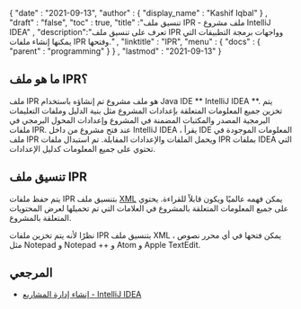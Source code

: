 {
  "date" : "2021-09-13",
  "author" : {
    "display_name" : "Kashif Iqbal"
} ,
  "draft" : "false",
  "toc" : true,
  "title" :"تنسيق ملف IPR - ملف مشروع IntelliJ IDEA" ,
  "description":"تعرف على تنسيق ملف IPR وواجهات برمجة التطبيقات التي يمكنها إنشاء ملفات IPR وفتحها." ,
  "linktitle" : "IPR",
  "menu" : {
    "docs" : {
      "parent" : "programming"
}
} ,
  "lastmod" : "2021-09-13"
}

## ما هو ملف IPR؟

ملف IPR هو ملف مشروع تم إنشاؤه باستخدام Java IDE ** IntelliJ IDEA **. يتم تخزين جميع المعلومات المتعلقة بإعدادات المشروع مثل بنية الدليل وملفات التعليمات البرمجية المصدر والمكتبات المضمنة في المشروع وإعدادات المحول البرمجي في ملفات IPR. عند فتح مشروع من داخل IntelliJ IDEA ، يقرأ IDE المعلومات الموجودة في ملف IPR ويحمل الملفات والإعدادات المقابلة. تم استبدال ملفات IPR بملفات IDEA التي تحتوي على جميع المعلومات كدليل الإعدادات.

## تنسيق ملف IPR

يتم حفظ ملفات IPR بتنسيق ملف [XML](/ar/web/xml/) يمكن فهمه عالميًا ويكون قابلاً للقراءة. يحتوي على جميع المعلومات المتعلقة بالمشروع في العلامات التي تم تحميلها لعرض المحتويات المتعلقة بالمشروع.

نظرًا لأنه يتم تخزين ملفات IPR بتنسيق ملف XML ، يمكن فتحها في أي محرر نصوص مثل Notepad و Notepad ++ و Atom و Apple TextEdit.

## المرجعي ##

* [إنشاء إدارة المشاريع - IntelliJ IDEA](https://www.jetbrains.com/help/idea/creating-and-managing-projects.html)

